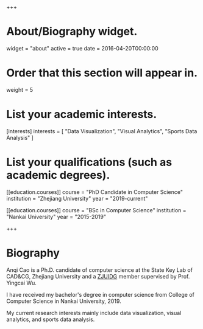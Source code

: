 +++
# About/Biography widget.
widget = "about"
active = true
date = 2016-04-20T00:00:00

# Order that this section will appear in.
weight = 5

# List your academic interests.
[interests]
  interests = [
    "Data Visualization",
    "Visual Analytics",
    "Sports Data Analysis"
  ]

# List your qualifications (such as academic degrees).
[[education.courses]]
  course = "PhD Candidate in Computer Science"
  institution = "Zhejiang University"
  year = "2019-current"

[[education.courses]]
  course = "BSc in Computer Science"
  institution = "Nankai University"
  year = "2015-2019"
 
+++

# Biography

Anqi Cao is a Ph.D. candidate of computer science at the State Key Lab of CAD&CG, Zhejiang University and a [ZJUIDG](https://zjuidg.org) member supervised by Prof. Yingcai Wu.

I have received my bachelor's degree in computer science from College of Computer Science in Nankai University, 2019.

My current research interests mainly include data visualization, visual analytics, and sports data analysis.
